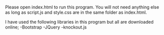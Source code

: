 Please open index.html to run this program. You will not need anything else as long as script.js and style.css are in the same folder as index.html.

I have used the following libraries in this program but all are downloaded online;
-Bootstrap
-JQuery
-knockout.js